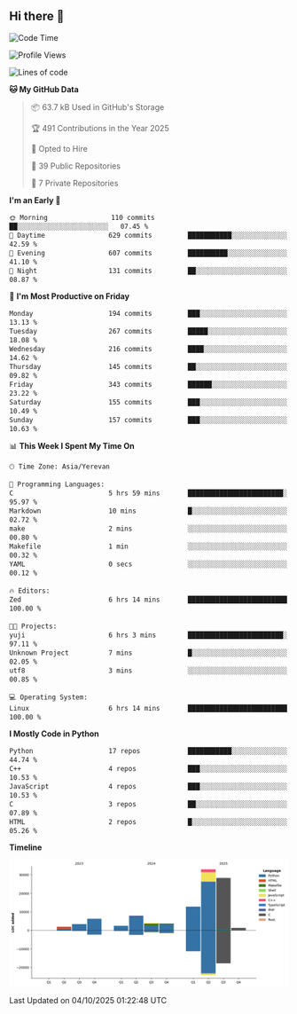 ## Hi there 👋

<!--START_SECTION:waka-->
![Code Time](http://img.shields.io/badge/Code%20Time-1%2C402%20hrs%202%20mins-blue)

![Profile Views](http://img.shields.io/badge/Profile%20Views-0-blue)

![Lines of code](https://img.shields.io/badge/From%20Hello%20World%20I%27ve%20Written-104.7%20thousand%20lines%20of%20code-blue)

**🐱 My GitHub Data** 

> 📦 63.7 kB Used in GitHub's Storage 
 > 
> 🏆 491 Contributions in the Year 2025
 > 
> 💼 Opted to Hire
 > 
> 📜 39 Public Repositories 
 > 
> 🔑 7 Private Repositories 
 > 
**I'm an Early 🐤** 

```text
🌞 Morning                110 commits         ██░░░░░░░░░░░░░░░░░░░░░░░   07.45 % 
🌆 Daytime                629 commits         ███████████░░░░░░░░░░░░░░   42.59 % 
🌃 Evening                607 commits         ██████████░░░░░░░░░░░░░░░   41.10 % 
🌙 Night                  131 commits         ██░░░░░░░░░░░░░░░░░░░░░░░   08.87 % 
```
📅 **I'm Most Productive on Friday** 

```text
Monday                   194 commits         ███░░░░░░░░░░░░░░░░░░░░░░   13.13 % 
Tuesday                  267 commits         █████░░░░░░░░░░░░░░░░░░░░   18.08 % 
Wednesday                216 commits         ████░░░░░░░░░░░░░░░░░░░░░   14.62 % 
Thursday                 145 commits         ██░░░░░░░░░░░░░░░░░░░░░░░   09.82 % 
Friday                   343 commits         ██████░░░░░░░░░░░░░░░░░░░   23.22 % 
Saturday                 155 commits         ███░░░░░░░░░░░░░░░░░░░░░░   10.49 % 
Sunday                   157 commits         ███░░░░░░░░░░░░░░░░░░░░░░   10.63 % 
```


📊 **This Week I Spent My Time On** 

```text
🕑︎ Time Zone: Asia/Yerevan

💬 Programming Languages: 
C                        5 hrs 59 mins       ████████████████████████░   95.97 % 
Markdown                 10 mins             █░░░░░░░░░░░░░░░░░░░░░░░░   02.72 % 
make                     2 mins              ░░░░░░░░░░░░░░░░░░░░░░░░░   00.80 % 
Makefile                 1 min               ░░░░░░░░░░░░░░░░░░░░░░░░░   00.32 % 
YAML                     0 secs              ░░░░░░░░░░░░░░░░░░░░░░░░░   00.12 % 

🔥 Editors: 
Zed                      6 hrs 14 mins       █████████████████████████   100.00 % 

🐱‍💻 Projects: 
yuji                     6 hrs 3 mins        ████████████████████████░   97.11 % 
Unknown Project          7 mins              █░░░░░░░░░░░░░░░░░░░░░░░░   02.05 % 
utf8                     3 mins              ░░░░░░░░░░░░░░░░░░░░░░░░░   00.85 % 

💻 Operating System: 
Linux                    6 hrs 14 mins       █████████████████████████   100.00 % 
```

**I Mostly Code in Python** 

```text
Python                   17 repos            ███████████░░░░░░░░░░░░░░   44.74 % 
C++                      4 repos             ███░░░░░░░░░░░░░░░░░░░░░░   10.53 % 
JavaScript               4 repos             ███░░░░░░░░░░░░░░░░░░░░░░   10.53 % 
C                        3 repos             ██░░░░░░░░░░░░░░░░░░░░░░░   07.89 % 
HTML                     2 repos             █░░░░░░░░░░░░░░░░░░░░░░░░   05.26 % 
```



**Timeline**

![Lines of Code chart](https://raw.githubusercontent.com/0xM4LL0C/0xM4LL0C/main/assets/bar_graph.png)


 Last Updated on 04/10/2025 01:22:48 UTC
<!--END_SECTION:waka-->
